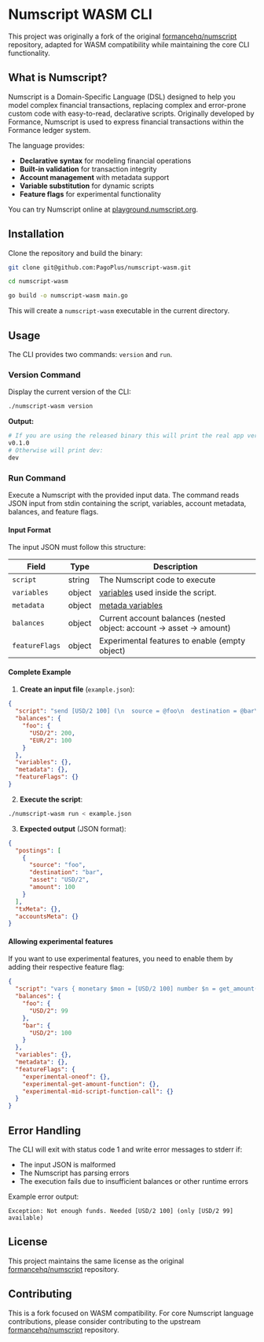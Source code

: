 # Numscript WASM CLI

This project was originally a fork of the original [formancehq/numscript](https://github.com/formancehq/numscript) repository, adapted for WASM compatibility while maintaining the core CLI functionality.

## What is Numscript?

Numscript is a Domain-Specific Language (DSL) designed to help you model complex financial transactions, replacing complex and error-prone custom code with easy-to-read, declarative scripts. Originally developed by Formance, Numscript is used to express financial transactions within the Formance ledger system.

The language provides:
- **Declarative syntax** for modeling financial operations
- **Built-in validation** for transaction integrity  
- **Account management** with metadata support
- **Variable substitution** for dynamic scripts
- **Feature flags** for experimental functionality

You can try Numscript online at [playground.numscript.org](https://playground.numscript.org/).

## Installation

Clone the repository and build the binary:

```bash
git clone git@github.com:PagoPlus/numscript-wasm.git

cd numscript-wasm

go build -o numscript-wasm main.go
```

This will create a `numscript-wasm` executable in the current directory.

## Usage

The CLI provides two commands: `version` and `run`.

### Version Command

Display the current version of the CLI:

```bash
./numscript-wasm version
```

**Output:**
```bash
# If you are using the released binary this will print the real app version:
v0.1.0
# Otherwise will print dev:
dev
```

### Run Command

Execute a Numscript with the provided input data. The command reads JSON input from stdin containing the script, variables, account metadata, balances, and feature flags.

#### Input Format

The input JSON must follow this structure:

| Field | Type | Description |
|-------|------|-------------|
| `script` | string | The Numscript code to execute |
| `variables` | object | [variables](https://docs.formance.com/numscript/reference/variables) used inside the script. |
| `metadata` | object | [metada variables](https://docs.formance.com/numscript/reference/metadata) |
| `balances` | object | Current account balances (nested object: account -> asset -> amount) |
| `featureFlags` | object | Experimental features to enable (empty object) |

#### Complete Example

1. **Create an input file** (`example.json`):

```json
{
  "script": "send [USD/2 100] (\n  source = @foo\n  destination = @bar\n)",
  "balances": {
    "foo": {
      "USD/2": 200,
      "EUR/2": 100
    }
  },
  "variables": {},
  "metadata": {},
  "featureFlags": {}
}
```

2. **Execute the script**:

```bash
./numscript-wasm run < example.json
```

3. **Expected output** (JSON format):

```json
{
  "postings": [
    {
      "source": "foo",
      "destination": "bar", 
      "asset": "USD/2",
      "amount": 100
    }
  ],
  "txMeta": {},
  "accountsMeta": {}
}
```

#### Allowing experimental features

If you want to use experimental features, you need to enable them by adding their respective feature flag:

```json
{
  "script": "vars { monetary $mon = [USD/2 100] number $n = get_amount($mon) } send [USD/2 $n] (source = oneof { @foo @bar } destination = @baz)",
  "balances": {
    "foo": {
      "USD/2": 99
    },
    "bar": {
      "USD/2": 100
    }
  },
  "variables": {},
  "metadata": {},
  "featureFlags": {
    "experimental-oneof": {},
    "experimental-get-amount-function": {},
    "experimental-mid-script-function-call": {}
  }
}
```

## Error Handling

The CLI will exit with status code 1 and write error messages to stderr if:

- The input JSON is malformed
- The Numscript has parsing errors
- The execution fails due to insufficient balances or other runtime errors

Example error output:
```
Exception: Not enough funds. Needed [USD/2 100] (only [USD/2 99] available)
```

## License

This project maintains the same license as the original [formancehq/numscript](https://github.com/formancehq/numscript) repository.

## Contributing

This is a fork focused on WASM compatibility. For core Numscript language contributions, please consider contributing to the upstream [formancehq/numscript](https://github.com/formancehq/numscript) repository. 